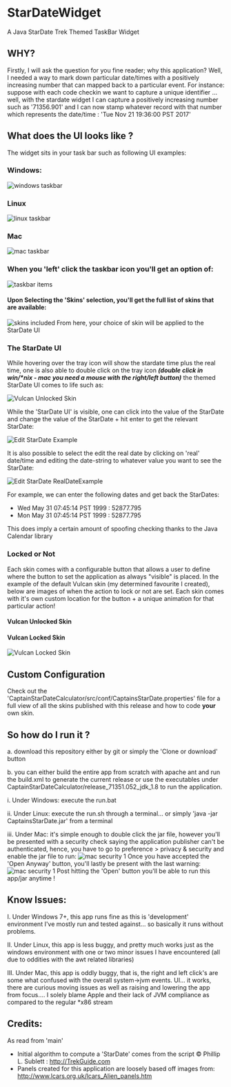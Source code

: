 # StarDateWidget
A Java StarDate Trek Themed TaskBar Widget 

## WHY?
Firstly, I will ask the question for you fine reader; why this application?
Well, I needed a way to mark down particular date/times with a positively increasing number that can mapped back to a particular event.
For instance: suppose with each code checkin we want to capture a unique identifier ... well, with the stardate widget I can capture a 
positively increasing number such as '71356.901' and I can now stamp whatever record with that number which represents the date/time : 'Tue Nov 21 19:36:00 PST 2017'

## What does the UI looks like ?
The widget sits in your task bar such as following UI examples:

### Windows: 
![windows taskbar](CaptainStarDateCalculator/docs/imgs/windows_task_bar.png)

### Linux
![linux taskbar](CaptainStarDateCalculator/docs/imgs/linux_task_bar.png)

### Mac 
![mac taskbar](CaptainStarDateCalculator/docs/imgs/mac_task_bar.png)

### When you 'left' click the taskbar icon you'll get an option of:
![taskbar items](CaptainStarDateCalculator/docs/imgs/TaskBar_Left_ClickAction.png)

#### Upon Selecting the 'Skins' selection, you'll get the full list of skins that are available:
![skins included](CaptainStarDateCalculator/docs/imgs/Skin_List.png)
From here, your choice of skin will be applied to the StarDate UI

### The StarDate UI
While hovering over the tray icon will show the stardate time plus the real time, one is also able to double click on the 
tray icon _**(double click in win/*nix - mac you need a mouse with the right/left button)**_ the themed StarDate UI comes to life such as:

![Vulcan Unlocked Skin](CaptainStarDateCalculator/docs/imgs/Vuclan_UI_Unlocked.png)

While the 'StarDate UI' is visible, one can click into the value of the StarDate and change the value of the StarDate + hit enter to get the relevant StarDate:

![Edit StarDate Example](CaptainStarDateCalculator/docs/imgs/stardate_text_selected.png)

It is also possible to select the edit the real date by clicking on 'real' date/time and editing the date-string to whatever value you want to see the StarDate:

![Edit StarDate RealDateExample](CaptainStarDateCalculator/docs/imgs/realdate_text_selected.png)

For example, we can enter the following dates and get back the StarDates:
* Wed May 31 07:45:14 PST 1999 : 52877.795
* Mon May 31 07:45:14 PST 1999 : 52877.795

This does imply a certain amount of spoofing checking thanks to the Java Calendar library

### Locked or Not
Each skin comes with a configurable button that allows a user to define where the button to set the application as always "visible" is placed.
In the example of the default Vulcan skin (my determined favourite I created), below are images of when the action to lock or not are set.
Each skin comes with it's own custom location for the button + a unique animation for that particular action!

#### Vulcan Unlocked Skin

#### Vulcan Locked Skin
![Vulcan Locked Skin](CaptainStarDateCalculator/docs/imgs/Vulcan_UI_Locked.png)

## Custom Configuration
Check out the 'CaptainStarDateCalculator/src/conf/CaptainsStarDate.properties' file for a full view of all the skins published with this release and how to code **your** own skin. 

## So how do I run it ?
a. download this repository either by git or simply the 'Clone or download' button

b. you can either build the entire app from scratch with apache ant and run the build.xml to generate the current release or use the executables under CaptainStarDateCalculator/release_71351.052_jdk_1.8
to run the application.

i.   Under Windows: execute the run.bat

ii.  Under Linux: execute the run.sh through a terminal... or simply 'java -jar CaptainsStarDate.jar' from a terminal

iii. Under Mac: it's simple enough to double click the jar file, however you'll be presented with a security check saying the application publisher can't be authenticated, hence, you have to go to preference > privacy & security and enable the jar file to run:
![mac security 1](CaptainStarDateCalculator/docs/imgs/Mac_Security_P1.png)
Once you have accepted the 'Open Anyway' button, you'll lastly be present with the last warning:
![mac security 1](CaptainStarDateCalculator/docs/imgs/Mac_Security_P2.png)
Post hitting the 'Open' button you'll be able to run this app/jar anytime !

## Know Issues:

I.   Under Windows 7+, this app runs fine as this is 'development' environment I've mostly run and tested against... so basically it runs without problems.

II.  Under Linux, this app is less buggy, and pretty much works just as the windows environment with one or two minor issues I have encountered (all due to oddities with the awt related libraries)

III. Under Mac, this app is oddly buggy, that is, the right and left click's are some what confused with the overall system->jvm events. 
UI... it works, there are curious moving issues as well as raising and lowering the app from focus.... 
I solely blame Apple and their lack of JVM compliance as compared to the regular *x86 stream

## Credits:
As read from 'main'
* Initial algorithm to compute a 'StarDate' comes from the script © Phillip L. Sublett : http://TrekGuide.com
* Panels created for this application are loosely based off images from: http://www.lcars.org.uk/lcars_Alien_panels.htm


